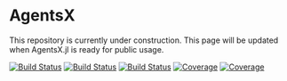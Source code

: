 # AgentsX

This repository is currently under construction. This page will be updated when AgentsX.jl is ready for public usage.

[![Build Status](https://github.com/rajithv/AgentsX.jl/actions/workflows/CI.yml/badge.svg?branch=main)](https://github.com/rajithv/AgentsX.jl/actions/workflows/CI.yml?query=branch%3Amain)
[![Build Status](https://travis-ci.com/rajithv/AgentsX.jl.svg?branch=main)](https://travis-ci.com/rajithv/AgentsX.jl)
[![Build Status](https://ci.appveyor.com/api/projects/status/github/rajithv/AgentsX.jl?svg=true)](https://ci.appveyor.com/project/rajithv/AgentsX-jl)
[![Coverage](https://codecov.io/gh/rajithv/AgentsX.jl/branch/main/graph/badge.svg)](https://codecov.io/gh/rajithv/AgentsX.jl)
[![Coverage](https://coveralls.io/repos/github/rajithv/AgentsX.jl/badge.svg?branch=main)](https://coveralls.io/github/rajithv/AgentsX.jl?branch=main)
